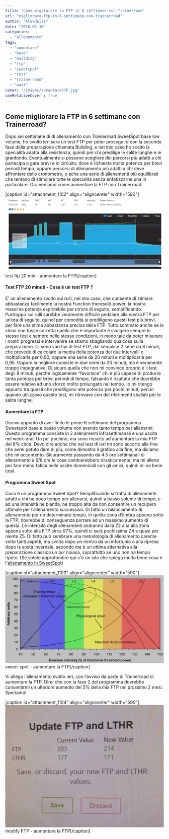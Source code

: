 ```yaml
---
title: "Come migliorare la FTP in 6 settimane con Trainerroad"
url: "migliorare-ftp-in-6-settimane-con-trainerroad"
author: "Alexdelli"
date: "2016-02-10"
categories: 
  - "allenamento"
tags: 
  - "aumentare"
  - "base"
  - "building"
  - "ftp"
  - "sweetspot"
  - "test"
  - "trainerroad"
  - "watt"
cover: "/images/aumentareFTP.jpg"
useRelativeCover : true
---
```


## Come migliorare la FTP in 6 settimane con Trainerroad?

Dopo sei settimane di di allenamento con Trainerroad SweetSpot base low volume, ho svolto ieri sera un test FTP per poter proseguire con la seconda fase della preparazione chiamata Building, e nel mio caso ho scelto la specialità adatta alla resistenza, quindi per chi predilige le salite lunghe e le granfondo. Eventualmente si possono scegliere dei percorsi più adatti a chi partecipa a gare brevi e in circuito, dove è richiesta molta potenza per brevi periodi tempo, oppure percorsi di allenamento più adatti a chi deve affrontare delle cronometro, o ache una serie di allenamenti più equilibrati che tentano di stimolare tutte le specialità senza enfatizzarne una in particolare. Ora vediamo come aumentare la FTP con Trainerroad.

\[caption id="attachment\_1102" align="aligncenter" width="590"\][![test ftp 20 min - aumentare la FTP](images/test20-590x279.png)](http://alexdelli.it/wp-content/uploads/2016/02/test20.png) test ftp 20 min - aumentare la FTP\[/caption\]

#### **Test FTP 20 minuti - Cosa è un test FTP ?**

E’ un allenamento svolto sui rulli, nel mio caso, che consente di stimare abbastanza facilmente la nostra Function theresold power, la nostra massima potenza esprimibile per un’ora di seguito, semplificando. Purtroppo sui rulli sarebbe veramente difficile pedalare alla nostra FTP per un’ora di seguito, quindi per comodità si prediligono questi test più brevi, per fare una stima abbastanza precisa della FTP. Tutto sommato anche se la stima non fosse corretta quello che è importante è svolgere sempre lo stesso test e sempre nelle stesse condizioni, in modo tale da poter misurare i nostri progressi e intervenire se stiamo sbagliando qualcosa sulla preparazione. Ci sono vari tipi di test FTP, dal semplice 2 serie da 8 minuti, che prevede di calcolare la media della potenza dei due intervalli e moltiplicarla per 0,90, oppure una serie da 20 minuti e moltiplicarla per 0,95. Oppure la migliore consiste in due serie da 20 minuti, ma è veramente troppo impegnativa. Di sicuro quella che non mi convince proprio è il test degli 8 minuti, perché logicamente “favorisce” chi è più capace di produrre tanta potenza per brevi periodi di tempo, falsando il risultato che dovrebbe essere relativo ad uno sforzo molto prolungato nel tempo. Io mi ritengo appunto tra questi che prediligono alta potenza per pochi minuti, perciò quando utilizzavo questo test, mi ritrovavo con dei riferimenti sballati per le salite lunghe.

#### **Aumentare la FTP**

Dicevo appunto di aver finito le prime 6 settimane del programma Sweetspot base a basso volume non avendo tanto tempo per allenarmi. Questo programma consiste in 2 allenamenti infrasettimanali e una uscita nel week-end. Un po’ pochino, ma sono riuscito ad aumentare la mia FTP del 6% circa. Devo dire anche che nel test di ieri mi sono accorto alla fine che avrei potuto dare di più, come dimostra il grafico alla fine, ma diciamo che mi accontento. Sicuramente passando da 4.5 ore settimanali di allenamento a 6/8 ore le cose cambierebbero drasticamente, ma mi alleno per fare meno fatica nelle uscite domenicali con gli amici, quindi mi va bene così.

#### **Programma Sweet Spot**

Cosa è un programma Sweet Spot? Semplificando si tratta di allenamenti adatti a chi ha poco tempo per allenarsi, quindi a basso volume di tempo, e ad una intensità ne blanda, ne troppo alta da non consentire un recupero ottimale per l’allenamento successivo. Di fatto un bilanciamento di allenamento per un determinato tempo, in quella zona d’ombra appena sotto la FTP, dovrebbe di conseguenza portare ad un massimo aumento di questa. Le intensità degli allenamenti andranno dalla Z2 alta alla zona appena sotto alla FTP circa 97%, quindi ci sarà pochissima Z4 e quasi per niente Z5. Di fatto può sembrare una metodologia di allenamento carente sotto tanti aspetti, ma svolta dopo un rientro da un infortunio o alla ripresa dopo la sosta invernale, secondo me è un ottima alternativa alla preparazione classica un po’ noiosa, soprattutto se uno non ha tempo ripeto. (Se volete approfondire qui c'è un sito che spiega molto bene cosa è l'[allenamento in SweetSpot](http://www.flammerouge.je/drills/sweetspot.htm))

\[caption id="attachment\_1103" align="aligncenter" width="590"\][![sweet-spot - aumentare la FTP](images/sweet-spot-590x326.jpg)](http://alexdelli.it/wp-content/uploads/2016/02/sweet-spot.jpg) sweet-spot - aumentare la FTP\[/caption\]

Vi allego l’allenamento svolto ieri, con l’avviso da parte di Trainerroad di aumentare la FTP. Direi che con la fase 2 del programma dovrebbe consentirmi un ulteriore aumento del 5% della mia FTP nei prossimo 2 mesi. Speriamo!

\[caption id="attachment\_1104" align="aligncenter" width="590"\][![modify FTP - aumentare la FTP](images/FullSizeRender-590x455.jpg)](http://alexdelli.it/wp-content/uploads/2016/02/FullSizeRender.jpg) modify FTP - aumentare la FTP\[/caption\]
